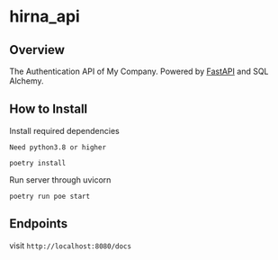 # hirna_api

## Overview
The Authentication API of My Company.
Powered by [FastAPI](https://fastapi.tiangolo.com/) and SQL Alchemy.

## How to Install

Install required dependencies

```Need python3.8 or higher```

```poetry install```

Run server through uvicorn

`poetry run poe start`

## Endpoints
  visit `http://localhost:8080/docs`
